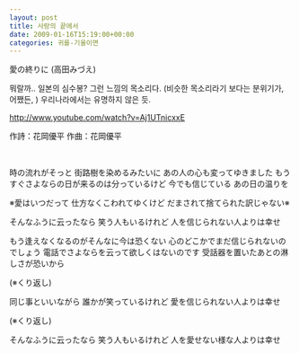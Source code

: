 ```yaml
---
layout: post
title: 사랑의 끝에서
date: 2009-01-16T15:19:00+00:00
categories: 귀를-기울이면
---
```

愛の終りに (高田みづえ)

뭐랄까.. 일본의 심수봉? 그런 느낌의 목소리다. (비슷한 목소리라기 보다는 분위기가, 어쨌든, ) 우리나라에서는 유명하지 않은 듯.

<a href="http://www.youtube.com/watch?v=Aj1UTnicxxE" target="_blank">http://www.youtube.com/watch?v=Aj1UTnicxxE</a>
<p class="fs16">作詩：花岡優平 作曲：花岡優平</p>
&nbsp;
<p class="fs16">時の流れがそっと 街路樹を染めるみたいに
あの人の心も変ってゆきました
もうすぐさよならの日が来るのは分っているけど
今でも信じている あの日の温りを</p>
※愛はいつだって 仕方なくこわれてゆくけど
だまされて捨てられた訳じゃない※

そんなふうに云ったなら 笑う人もいるけれど
人を信じられない人よりは幸せ

もう逢えなくなるのがそんなに今は恐くない
心のどこかでまだ信じられないのでしょう
電話でさよならを云って欲しくはないのです
受話器を置いたあとの淋しさが恐いから

(※くり返し)

同じ事といいながら 誰かが笑っているけれど
愛を信じられない人よりは幸せ

(※くり返し)

そんなふうに云ったなら 笑う人もいるけれど
人を愛せない様な人よりは幸せ
